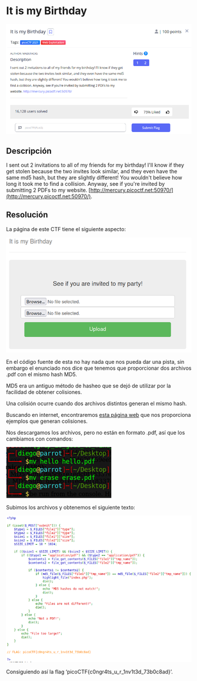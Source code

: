 # It is my Birthday
![Descripcion del CTF](img/description.png)

## Descripción
I sent out 2 invitations to all of my friends for my birthday! I'll know if they get stolen because the two invites look similar, and they even have the same md5 hash, but they are slightly different! You wouldn't believe how long it took me to find a collision. Anyway, see if you're invited by submitting 2 PDFs to my website. [http://mercury.picoctf.net:50970/](http://mercury.picoctf.net:50970/).

## Resolución
La página de este CTF tiene el siguiente aspecto:

![Página web](img/web1.png)

En el código fuente de esta no hay nada que nos pueda dar una pista, sin embargo el enunciado nos dice que tenemos que proporcionar dos archivos .pdf con el mismo hash MD5.

MD5 era un antiguo método de hasheo que se dejó de utilizar por la facilidad de obtener colisiones.

Una colisión ocurre cuando dos archivos distintos generan el mismo hash.

Buscando en internet, encontraremos [esta página web](https://www.mscs.dal.ca/~selinger/md5collision/) que nos proporciona ejemplos que generan colisiones.

Nos descargamos los archivos, pero no están en formato .pdf, así que los cambiamos con comandos:

![Consola](img/console1.png)

Subimos los archivos y obtenemos el siguiente texto:

![Consola](img/web2.png)

Consiguiendo así la flag ‘picoCTF{c0ngr4ts_u_r_1nv1t3d_73b0c8ad}’.


